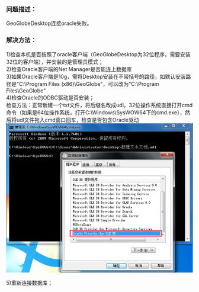 ### 问题描述： ###

GeoGlobeDesktop连接oracle失败。


### 解决方法： ###
1)检查本机是否按照了oracle客户端（GeoGlobeDesktop为32位程序，需要安装32位的客户端），并安装的是管理员模式；  
2)检查Oracle客户端的Net Manager是否能连上数据库  
3)如果Oracle客户端是10g，需将Desktop安装在不带括号的路径，如默认安装路径是"C:\Program Files (x86)\GeoGlobe"，可以改为"C:\Program Files\GeoGlobe"  
4)检查Oracle的ODBC驱动是否安装；  
检查方法：正常新建一个txt文件，将后缀名改成udl，32位操作系统直接打开cmd命令（如果是64位操作系统，打开C:\Windows\SysWOW64下的cmd.exe），然后将udl文件拖入cmd窗口回车，检查是否包含Oracle驱动
![](picture/p1.png)
  
5)重新连接数据库；    

  
